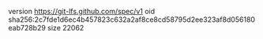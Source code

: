 version https://git-lfs.github.com/spec/v1
oid sha256:2c7fde1d6ec4b457823c632a2af8ce8cd58795d2ee323af8d056180eab728b29
size 22062
